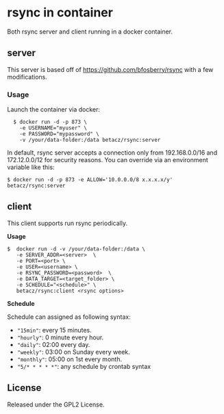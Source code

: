 # rsync in container

Both rsync server and client running in a docker container.

## server

This server is based off of https://github.com/bfosberry/rsync with a few modifications. 

### Usage

Launch the container via docker:

```shell
  $ docker run -d -p 873 \
    -e USERNAME="myuser" \
    -e PASSWORD="mypassword" \
    -v /your/data-folder:/data betacz/rsync:server
```

In default, rsync server accepts a connection only from 192.168.0.0/16 and 172.12.0.0/12 for security reasons. You can override via an environment variable like this:

```shell
$ docker run -d -p 873 -e ALLOW='10.0.0.0/8 x.x.x.x/y' betacz/rsync:server
```

## client

This client supports run rsync periodically.

**Usage**

```shell
$  docker run -d -v /your/data-folder:/data \
   -e SERVER_ADDR=<server>  \
   -e PORT=<port> \
   -e USER=<username> \
   -e RSYNC_PASSWORD=<password>  \
   -e DATA_TARGET=<target_folder> \
   -e SCHEDULE="<schedule>" \
   betacz/rsync:client <rsync options>
```

**Schedule**

Schedule can assigned as following syntax:

* `"15min"`: every 15 minutes.
* `"hourly"`: 0 minute every hour.
* `"daily"`: 02:00 every day.
* `"weekly"`: 03:00 on Sunday every week.
* `"monthly"`: 05:00 on 1st every month.
* `"5/* * * * *"`: any schedule by crontab syntax 

## License
Released under the GPL2 License. 